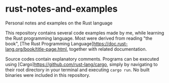 # rust-notes-and-examples
Personal notes and examples on the Rust language

This repository contains several code examples made by me, while learning the Rust programming language. Most were derived from reading "the book", [The Rust Programming Language]<https://doc.rust-lang.org/book/title-page.html>, together with related documentation.

Source codes contain explanatory comments. Programs can be executed using [Cargo]<https://github.com/rust-lang/cargo>, simply by navigating to their root directory in your terminal and executing `cargo run`. No built binaries were included in this repository.
